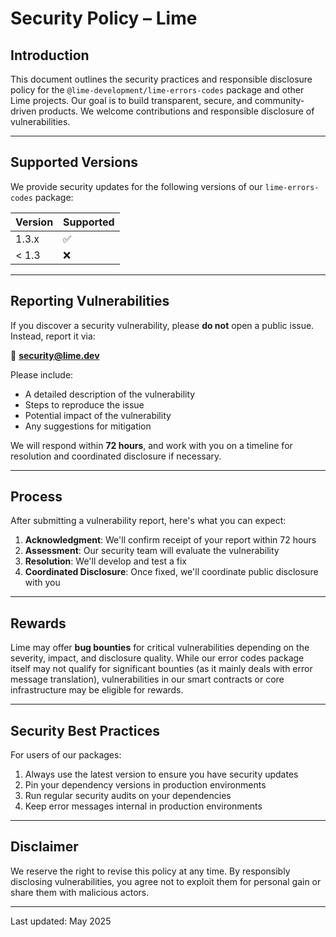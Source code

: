 # Security Policy – Lime

## Introduction

This document outlines the security practices and responsible disclosure policy for the `@lime-development/lime-errors-codes` package and other Lime projects. Our goal is to build transparent, secure, and community-driven products. We welcome contributions and responsible disclosure of vulnerabilities.

---

## Supported Versions

We provide security updates for the following versions of our `lime-errors-codes` package:

| Version | Supported          |
| ------- | ------------------ |
| 1.3.x   | :white_check_mark: |
| < 1.3   | :x:                |

---

## Reporting Vulnerabilities

If you discover a security vulnerability, please **do not** open a public issue. Instead, report it via:

📧 **security@lime.dev**  

Please include:
- A detailed description of the vulnerability
- Steps to reproduce the issue
- Potential impact of the vulnerability
- Any suggestions for mitigation

We will respond within **72 hours**, and work with you on a timeline for resolution and coordinated disclosure if necessary.

---

## Process

After submitting a vulnerability report, here's what you can expect:

1. **Acknowledgment**: We'll confirm receipt of your report within 72 hours
2. **Assessment**: Our security team will evaluate the vulnerability
3. **Resolution**: We'll develop and test a fix
4. **Coordinated Disclosure**: Once fixed, we'll coordinate public disclosure with you

---

## Rewards

Lime may offer **bug bounties** for critical vulnerabilities depending on the severity, impact, and disclosure quality. While our error codes package itself may not qualify for significant bounties (as it mainly deals with error message translation), vulnerabilities in our smart contracts or core infrastructure may be eligible for rewards.

---

## Security Best Practices

For users of our packages:

1. Always use the latest version to ensure you have security updates
2. Pin your dependency versions in production environments
3. Run regular security audits on your dependencies
4. Keep error messages internal in production environments

---

## Disclaimer

We reserve the right to revise this policy at any time. By responsibly disclosing vulnerabilities, you agree not to exploit them for personal gain or share them with malicious actors.

---

Last updated: May 2025
